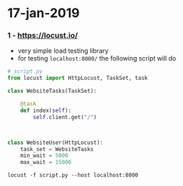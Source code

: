 # 17-jan-2019

### 1 - https://locust.io/

- very simple load testing library
- for testing ```localhost:8000/``` the following script will do

```python
# script.py
from locust import HttpLocust, TaskSet, task

class WebsiteTasks(TaskSet):

    @task
    def index(self):
        self.client.get("/")



class WebsiteUser(HttpLocust):
    task_set = WebsiteTasks
    min_wait = 5000
    max_wait = 15000
```

```locust -f script.py --host localhost:8000```


